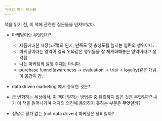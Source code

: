 ```yaml
---
마케팅 평가 바이블
---
```


책을 읽기 전, 이 책에 관련한 질문들을 던져보았다.

- 마케팅이란 무엇인가?
    - 제품에대한 시장(고객)의 인지, 만족도 및 충성도를 높히는 일련의 행위이다.
    - 마케팅이라는 영역이 결국 위와같은 행위들을 잘 체계화해놓은 영역이라고 생각됨.
    - 나는 마케팅의 실행 주체는 아니다. 
    - purchase funnel(awareness -> evaluation -> trial -> loyalty)같은 개념이 공감이 감.

- data driven marketing 에서 중요한 것은?
- 급 변화하는 세상에서, 이 책이 말하는 방법론 중 유효하지 않은 것은 무엇일까? 내가 이 책을 읽어나가며 저자의 의견에 동의하지 못하는 부분은 무엇일까?
- 정말로 평가 없는 (not data driven) 마케팅은 낭비일까?